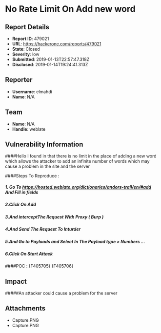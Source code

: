 # No Rate Limit  On Add new word

## Report Details
- **Report ID**: 479021
- **URL**: https://hackerone.com/reports/479021
- **State**: Closed
- **Severity**: low
- **Submitted**: 2019-01-13T22:57:47.318Z
- **Disclosed**: 2019-01-14T19:24:41.313Z

## Reporter
- **Username**: elmahdi
- **Name**: N/A

## Team
- **Name**: N/A
- **Handle**: weblate

## Vulnerability Information
####Hello I found in that there is no limit in the place of adding a new word which allows the attacker to add an infinite number of words which may cause a problem in the site and the server

####Steps To Reproduce : 
##### 1. Go To https://hosted.weblate.org/dictionaries/andors-trail/en/#add And Fill in fields
##### 2.Click On Add
##### 3.And interceptThe Request With Proxy ( Burp )
##### 4.And Send The Request To Inturder
##### 5.And Go to Payloads and Select In The Payload type > Numbers ...
##### 6.Click On Start Attack

####POC : 
{F405705}
{F405706}

## Impact

#####An attacker could cause a problem for the server

## Attachments
- Capture.PNG
- Capture.PNG
